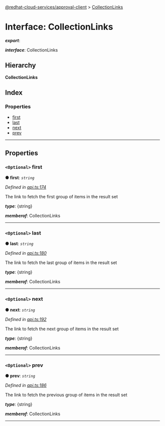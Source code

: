 [@redhat-cloud-services/approval-client](../README.md) > [CollectionLinks](../interfaces/collectionlinks.md)

# Interface: CollectionLinks

*__export__*: 

*__interface__*: CollectionLinks

## Hierarchy

**CollectionLinks**

## Index

### Properties

* [first](collectionlinks.md#first)
* [last](collectionlinks.md#last)
* [next](collectionlinks.md#next)
* [prev](collectionlinks.md#prev)

---

## Properties

<a id="first"></a>

### `<Optional>` first

**● first**: *`string`*

*Defined in [api.ts:174](https://github.com/RedHatInsights/javascript-clients/blob/master/packages/approval/api.ts#L174)*

The link to fetch the first group of items in the result set

*__type__*: {string}

*__memberof__*: CollectionLinks

___
<a id="last"></a>

### `<Optional>` last

**● last**: *`string`*

*Defined in [api.ts:180](https://github.com/RedHatInsights/javascript-clients/blob/master/packages/approval/api.ts#L180)*

The link to fetch the last group of items in the result set

*__type__*: {string}

*__memberof__*: CollectionLinks

___
<a id="next"></a>

### `<Optional>` next

**● next**: *`string`*

*Defined in [api.ts:192](https://github.com/RedHatInsights/javascript-clients/blob/master/packages/approval/api.ts#L192)*

The link to fetch the next group of items in the result set

*__type__*: {string}

*__memberof__*: CollectionLinks

___
<a id="prev"></a>

### `<Optional>` prev

**● prev**: *`string`*

*Defined in [api.ts:186](https://github.com/RedHatInsights/javascript-clients/blob/master/packages/approval/api.ts#L186)*

The link to fetch the previous group of items in the result set

*__type__*: {string}

*__memberof__*: CollectionLinks

___


